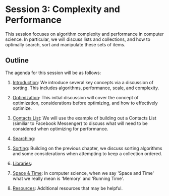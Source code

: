 # Session 3: Complexity and Performance

This session focuses on algorithm complexity and performance in computer science. In particular, we will discuss lists and collections, and how to optimally search, sort and manipulate these sets of items.

## Outline

The agenda for this session will be as follows:

1. [Introduction](Introduction.md): We introduce several key concepts via a discussion of sorting. This includes algorithms, performance, scale, and complexity.

2. [Optimization](Optimization.md): This initial discussion will cover the concept of optimization, considerations before optimizing, and how to effectively optimize.

3. [Contacts List](ContactsList.md): We will use the example of building out a Contacts List (similiar to Facebook Messenger) to discuss what will need to be considered when optimizing for performance.
    
4. [Searching](Searching.md):

5. [Sorting](Sorting.md): Building on the previous chapter, we discuss sorting algorithms and some considerations when attempting to keep a collection ordered.

6. [Libraries](Libraries.md):

7. [Space & Time](SpaceTime.md): In computer science, when we say 'Space and Time' what we really mean is 'Memory' and 'Running Time'.

8. [Resources](Resources.md): Additional resources that may be helpful.
